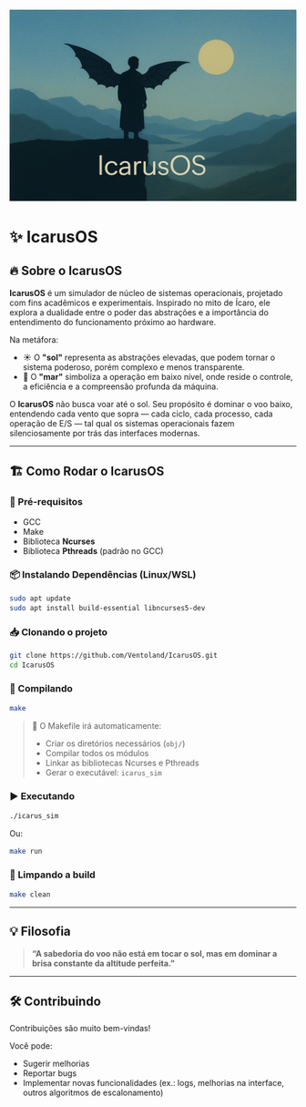 # ![IcarusOS](./docs/IcarusOS-Final.png)

# ✨ IcarusOS 

## 🔥 Sobre o IcarusOS

**IcarusOS** é um simulador de núcleo de sistemas operacionais, projetado com fins acadêmicos e experimentais. Inspirado no mito de Ícaro, ele explora a dualidade entre o poder das abstrações e a importância do entendimento do funcionamento próximo ao hardware.

Na metáfora:

* ☀️ O **"sol"** representa as abstrações elevadas, que podem tornar o sistema poderoso, porém complexo e menos transparente.
* 🌊 O **"mar"** simboliza a operação em baixo nível, onde reside o controle, a eficiência e a compreensão profunda da máquina.

O **IcarusOS** não busca voar até o sol. Seu propósito é dominar o voo baixo, entendendo cada vento que sopra — cada ciclo, cada processo, cada operação de E/S — tal qual os sistemas operacionais fazem silenciosamente por trás das interfaces modernas.

---

## 🏗️ Como Rodar o IcarusOS

### 🔧 Pré-requisitos

* GCC
* Make
* Biblioteca **Ncurses**
* Biblioteca **Pthreads** (padrão no GCC)

### 📦 Instalando Dependências (Linux/WSL)

```bash
sudo apt update
sudo apt install build-essential libncurses5-dev
```

### 📥 Clonando o projeto

```bash
git clone https://github.com/Ventoland/IcarusOS.git
cd IcarusOS
```

### 🔨 Compilando

```bash
make
```

> 🔧 O Makefile irá automaticamente:
>
> * Criar os diretórios necessários (`obj/`)
> * Compilar todos os módulos
> * Linkar as bibliotecas Ncurses e Pthreads
> * Gerar o executável: `icarus_sim`

### ▶️ Executando

```bash
./icarus_sim
```

Ou:

```bash
make run
```

### 🧹 Limpando a build

```bash
make clean
```
---

## 💡 Filosofia

> **“A sabedoria do voo não está em tocar o sol, mas em dominar a brisa constante da altitude perfeita.”**

---

## 🛠️ Contribuindo

Contribuições são muito bem-vindas!

Você pode:

* Sugerir melhorias
* Reportar bugs
* Implementar novas funcionalidades (ex.: logs, melhorias na interface, outros algoritmos de escalonamento)
